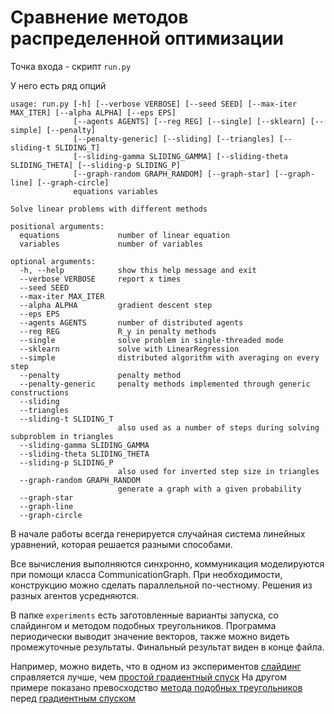 # Сравнение методов распределенной оптимизации

Точка входа - скрипт `run.py`

У него есть ряд опций
```
usage: run.py [-h] [--verbose VERBOSE] [--seed SEED] [--max-iter MAX_ITER] [--alpha ALPHA] [--eps EPS]
              [--agents AGENTS] [--reg REG] [--single] [--sklearn] [--simple] [--penalty]
              [--penalty-generic] [--sliding] [--triangles] [--sliding-t SLIDING_T]
              [--sliding-gamma SLIDING_GAMMA] [--sliding-theta SLIDING_THETA] [--sliding-p SLIDING_P]
              [--graph-random GRAPH_RANDOM] [--graph-star] [--graph-line] [--graph-circle]
              equations variables

Solve linear problems with different methods

positional arguments:
  equations             number of linear equation
  variables             number of variables

optional arguments:
  -h, --help            show this help message and exit
  --verbose VERBOSE     report x times
  --seed SEED
  --max-iter MAX_ITER
  --alpha ALPHA         gradient descent step
  --eps EPS
  --agents AGENTS       number of distributed agents
  --reg REG             R_y in penalty methods
  --single              solve problem in single-threaded mode
  --sklearn             solve with LinearRegression
  --simple              distributed algorithm with averaging on every step
  --penalty             penalty method
  --penalty-generic     penalty methods implemented through generic constructions
  --sliding
  --triangles
  --sliding-t SLIDING_T
                        also used as a number of steps during solving subproblem in triangles
  --sliding-gamma SLIDING_GAMMA
  --sliding-theta SLIDING_THETA
  --sliding-p SLIDING_P
                        also used for inverted step size in triangles
  --graph-random GRAPH_RANDOM
                        generate a graph with a given probability
  --graph-star
  --graph-line
  --graph-circle
```

В начале работы всегда генерируется случайная система линейных уравнений, которая решается разными способами.

Все вычисления выполняются синхронно, коммуникация моделируются при помощи класса CommunicationGraph. При необходимости, конструкцию можно сделать параллельной по-честному. Решения из разных агентов усредняются.

В папке `experiments` есть заготовленные варианты запуска, со слайдингом и методом подобных треугольников.
Программа периодически выводит значение векторов, также можно видеть промежуточные результаты. Финальный результат виден в конце файла.

Например, можно видеть, что в одном из экспериментов [слайдинг](
https://raw.githubusercontent.com/Omrigan/distributed-optimization/master/experiments/sliding-star.txt) справляется лучше, чем [простой градиентный спуск](
https://github.com/Omrigan/distributed-optimization/blob/master/experiments/penalty-star.txt) 
На другом примере показано превосходство [метода подобных треугольников](https://github.com/Omrigan/distributed-optimization/blob/master/experiments/triangles-small.txt) перед [градиентным спуском](https://github.com/Omrigan/distributed-optimization/blob/master/experiments/penalty-small.txt)
